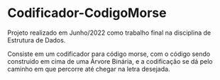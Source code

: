 # Codificador-CodigoMorse

Projeto realizado em Junho/2022 como trabalho final na disciplina de Estrutura de Dados.

Consiste em um codificador para código morse, com o código sendo construido em cima de uma Árvore Binária, e a codificação se dá pelo caminho em que percorre até chegar na letra desejada.
